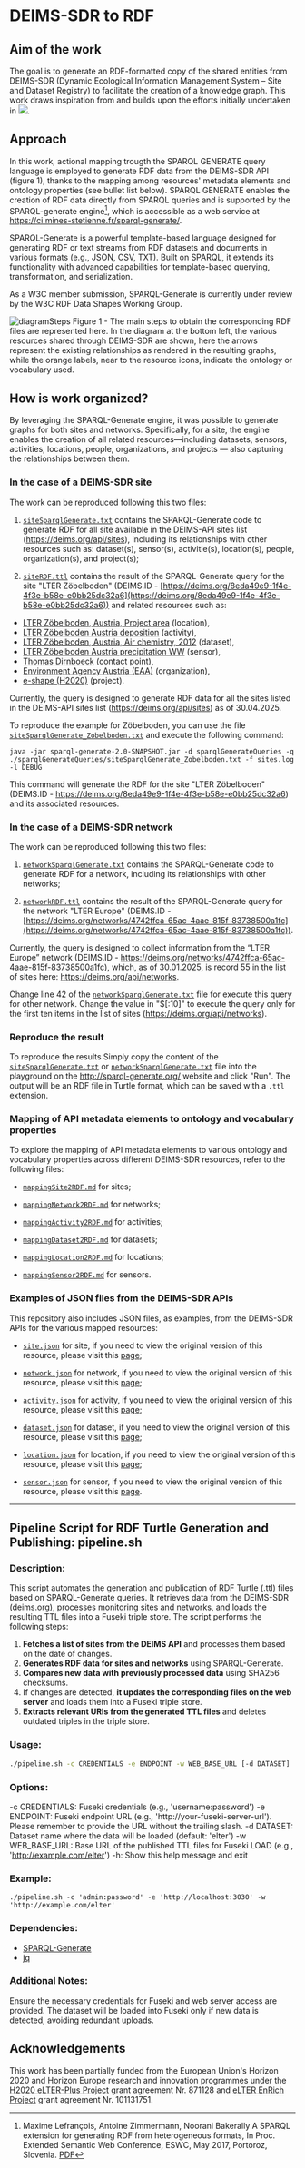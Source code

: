 # DEIMS-SDR to RDF

## Aim of the work
The goal is to generate an RDF-formatted copy of the shared entities from DEIMS-SDR (Dynamic Ecological Information Management System – Site and Dataset Registry) to facilitate the creation of a knowledge graph. This work draws inspiration from and builds upon the efforts initially undertaken in [![](https://img.shields.io/badge/doi-10.5281/zenodo.7313046-yellow.svg)](https://doi.org/10.5281/zenodo.7313046).

## Approach
In this work, actional mapping trougth the SPARQL GENERATE query language is employed to generate RDF data from the DEIMS-SDR API (figure 1), thanks to the mapping among resources' metadata elements and ontology properties (see bullet list below).
SPARQL GENERATE enables the creation of RDF data directly from SPARQL queries and is supported by the SPARQL-generate engine[^1], which is accessible as a web service at https://ci.mines-stetienne.fr/sparql-generate/.
[^1]: Maxime Lefrançois, Antoine Zimmermann, Noorani Bakerally A SPARQL extension for generating RDF from heterogeneous formats, In Proc. Extended Semantic Web Conference, ESWC, May 2017, Portoroz, Slovenia. [PDF](http://www.maxime-lefrancois.info/docs/LefrancoisZimmermannBakerally-ESWC2017-Generate.pdf)

SPARQL-Generate is a powerful template-based language designed for generating RDF or text streams from RDF datasets and documents in various formats (e.g., JSON, CSV, TXT). Built on SPARQL, it extends its functionality with advanced capabilities for template-based querying, transformation, and serialization.

As a W3C member submission, SPARQL-Generate is currently under review by the W3C RDF Data Shapes Working Group.

![diagramSteps](https://github.com/user-attachments/assets/9dafd85f-7c18-4062-82e0-5b9aad788c17 "The main steps to obtain the corresponding RDF files are represented here. In the diagram at the bottom left, the various resources shared through DEIMS-SDR are shown, here the arrows represent the existing relationships as rendered in the resulting graphs, while the orange labels, near to the resource icons, indicate the ontology or vocabulary used.")
Figure 1 - The main steps to obtain the corresponding RDF files are represented here. In the diagram at the bottom left, the various resources shared through DEIMS-SDR are shown, here the arrows represent the existing relationships as rendered in the resulting graphs, while the orange labels, near to the resource icons, indicate the ontology or vocabulary used.


## How is work organized?
By leveraging the SPARQL-Generate engine, it was possible to generate graphs for both sites and networks. Specifically, for a site, the engine enables the creation of all related resources—including datasets, sensors, activities, locations, people, organizations, and projects — also capturing the relationships between them.

### In the case of a **DEIMS-SDR site**
The work can be reproduced following this two files:

1. [`siteSparqlGenerate.txt`](./sparqlGenerateQueries/siteSparqlGenerate.txt) contains the SPARQL-Generate code to generate RDF for all site available in the DEIMS-API sites list (https://deims.org/api/sites), including its relationships with other resources such as: dataset(s), sensor(s), activitie(s), location(s), people, organization(s), and project(s);

2. [`siteRDF.ttl`](./examples/siteRDF.ttl) contains the result of the SPARQL-Generate query for the site "LTER Zöbelboden" (DEIMS.ID - [https://deims.org/8eda49e9-1f4e-4f3e-b58e-e0bb25dc32a6](https://deims.org/8eda49e9-1f4e-4f3e-b58e-e0bb25dc32a6)) and related resources such as:
- [LTER Zöbelboden, Austria, Project area](https://deims.org/api/locations/12b38f3f-7e72-425a-80c7-7cad35ce4c7b) (location),
- [LTER Zöbelboden Austria deposition](https://deims.org/api/activities/4efaa2f2-6f4a-4f75-b95c-c3ffb13594a5) (activity),
- [LTER Zöbelboden, Austria, Air chemistry, 2012](https://deims.org/api/datasets/cd1fb6f8-5e57-11e3-aa73-005056ab003f) (dataset),
- [LTER Zöbelboden Austria precipitation WW](https://deims.org/api/sensors/fb583610-fe71-4793-b1a9-43097ed5c3e3) (sensor),
- [Thomas Dirnboeck](https://orcid.org/0000-0002-8294-0690) (contact point),
- [Environment Agency Austria (EAA)](https://ror.org/013vyke20) (organization),
- [e-shape (H2020)](https://cordis.europa.eu/project/id/820852) (project).

Currently, the query is designed to generate RDF data for all the sites listed in the DEIMS-API sites list (https://deims.org/api/sites) as of 30.04.2025.

To reproduce the example for Zöbelboden, you can use the file [`siteSparqlGenerate_Zobelboden.txt`](./sparqlGenerateQueries/siteSparqlgenerate_Zobelboden.txt) and execute the following command:

`java -jar sparql-generate-2.0-SNAPSHOT.jar -d sparqlGenerateQueries -q ./sparqlGenerateQueries/siteSparqlGenerate_Zobelboden.txt -f sites.log -l DEBUG`

This command will generate the RDF for the site "LTER Zöbelboden" (DEIMS.ID - https://deims.org/8eda49e9-1f4e-4f3e-b58e-e0bb25dc32a6) and its associated resources.

### In the case of a **DEIMS-SDR network**
The work can be reproduced following this two files:

1. [`networkSparqlGenerate.txt`](./sparqlGenerateQueries/networkSparqlGenerate.txt) contains the SPARQL-Generate code to generate RDF for a network, including its relationships with other networks;

2. [`networkRDF.ttl`](./examples/networkRDF.ttl) contains the result of the SPARQL-Generate query for the network "LTER Europe" (DEIMS.ID - [https://deims.org/networks/4742ffca-65ac-4aae-815f-83738500a1fc](https://deims.org/networks/4742ffca-65ac-4aae-815f-83738500a1fc)).

Currently, the query is designed to collect information from the “LTER Europe” network (DEIMS.ID - https://deims.org/networks/4742ffca-65ac-4aae-815f-83738500a1fc), which, as of 30.01.2025, is record 55 in the list of sites here: https://deims.org/api/networks.

Change line 42 of the [`networkSparqlGenerate.txt`](./sparqlGenerateQueries/networkSparqlGenerate.txt) file for execute this query for other network. Change the value in "$[:10]" to execute the query only for the first ten items in the list of sites (https://deims.org/api/networks).

### Reproduce the result
To reproduce the results Simply copy the content of the [`siteSparqlGenerate.txt`](./sparqlGenerateQueries/siteSparqlGenerate.txt) or [`networkSparqlGenerate.txt`](./sparqlGenerateQueries/networkSparqlGenerate.txt) file into the playground on the http://sparql-generate.org/ website and click "Run".
The output will be an RDF file in Turtle format, which can be saved with a `.ttl` extension.

### Mapping of API metadata elements to ontology and vocabulary properties
To explore the mapping of API metadata elements to various ontology and vocabulary properties across different DEIMS-SDR resources, refer to the following files:

- [`mappingSite2RDF.md`](mappingSite2RDF.md) for sites;

- [`mappingNetwork2RDF.md`](./mapping/mappingNetwork2RDF.md) for networks;

- [`mappingActivity2RDF.md`](./mapping/mappingActivity2RDF.md) for activities;

- [`mappingDataset2RDF.md`](./mapping/mappingDataset2RDF.md) for datasets;

- [`mappingLocation2RDF.md`](./mapping/mappingLocation2RDF.md) for locations;

- [`mappingSensor2RDF.md`](./mapping/mappingSensor2RDF.md) for sensors.

### Examples of JSON files from the DEIMS-SDR APIs
This repository also includes JSON files, as examples, from the DEIMS-SDR APIs for the various mapped resources:

- [`site.json`](./examples/site.json) for site, if you need to view the original version of this resource, please visit this [page](https://deims.org/api/sites/8eda49e9-1f4e-4f3e-b58e-e0bb25dc32a6);

- [`network.json`](./examples/network.json) for network, if you need to view the original version of this resource, please visit this [page](https://deims.org/api/networks/4742ffca-65ac-4aae-815f-83738500a1fc);

- [`activity.json`](./examples/activity.json) for activity, if you need to view the original version of this resource, please visit this [page](https://deims.org/api/activities/4efaa2f2-6f4a-4f75-b95c-c3ffb13594a5);

- [`dataset.json`](./examples/dataset.json) for dataset, if you need to view the original version of this resource, please visit this [page](https://deims.org/api/datasets/cd1fb6f8-5e57-11e3-aa73-005056ab003f);

- [`location.json`](./examples/location.json) for location, if you need to view the original version of this resource, please visit this [page](https://deims.org/api/locations/12b38f3f-7e72-425a-80c7-7cad35ce4c7b);

- [`sensor.json`](./examples/sensor.json) for sensor, if you need to view the original version of this resource, please visit this [page](https://deims.org/api/sensors/fb583610-fe71-4793-b1a9-43097ed5c3e3).

--------------------

## Pipeline Script for RDF Turtle Generation and Publishing: pipeline.sh

### Description:
This script automates the generation and publication of RDF Turtle (.ttl) files based on SPARQL-Generate queries. It retrieves data from the DEIMS-SDR (deims.org), processes monitoring sites and networks, and loads the resulting TTL files into a Fuseki triple store. The script performs the following steps:

1. **Fetches a list of sites from the DEIMS API** and processes them based on the date of changes.
2. **Generates RDF data for sites and networks** using SPARQL-Generate.
3. **Compares new data with previously processed data** using SHA256 checksums.
4. If changes are detected, **it updates the corresponding files on the web server** and loads them into a Fuseki triple store.
5. **Extracts relevant URIs from the generated TTL files** and deletes outdated triples in the triple store.

### Usage:
```bash
./pipeline.sh -c CREDENTIALS -e ENDPOINT -w WEB_BASE_URL [-d DATASET]
```

### Options:
-c CREDENTIALS: Fuseki credentials (e.g., 'username:password')
-e ENDPOINT: Fuseki endpoint URL (e.g., 'http://your-fuseki-server-url'). Please remember to provide the URL without the trailing slash.
-d DATASET: Dataset name where the data will be loaded (default: 'elter')
-w WEB_BASE_URL: Base URL of the published TTL files for Fuseki LOAD (e.g., 'http://example.com/elter')
-h: Show this help message and exit

### Example:
```
./pipeline.sh -c 'admin:password' -e 'http://localhost:3030' -w 'http://example.com/elter'
```

### Dependencies:
- [SPARQL-Generate](https://github.com/sparql-generate)
- [jq](https://jqlang.org)

### Additional Notes:
Ensure the necessary credentials for Fuseki and web server access are provided.
The dataset will be loaded into Fuseki only if new data is detected, avoiding redundant uploads.


## Acknowledgements
This work has been partially funded from the European Union's Horizon 2020 and Horizon Europe research and innovation programmes under the [H2020 eLTER-Plus Project](https://elter-ri.eu/elter-plus) grant agreement Nr. 871128 and [eLTER EnRich Project](https://elter-ri.eu/elter-enrich) grant agreement Nr. 101131751.
